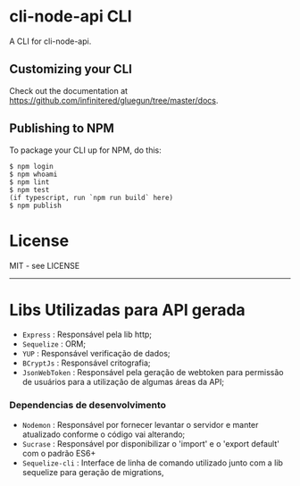 # cli-node-api CLI

A CLI for cli-node-api.

## Customizing your CLI

Check out the documentation at https://github.com/infinitered/gluegun/tree/master/docs.

## Publishing to NPM

To package your CLI up for NPM, do this:

```shell
$ npm login
$ npm whoami
$ npm lint
$ npm test
(if typescript, run `npm run build` here)
$ npm publish
```

# License

MIT - see LICENSE


---


# Libs Utilizadas para API gerada
- ``Express`` : Responsável pela lib http;
- ``Sequelize`` : ORM;
- ``YUP`` : Responsável verificação de dados;
- ``BCryptJs`` : Responsável critografia;
- ``JsonWebToken`` : Responsável pela geração de webtoken para permissão de usuários para a utilização de algumas áreas da API;
### Dependencias de desenvolvimento
- ``Nodemon`` : Responsável por fornecer levantar o servidor e manter atualizado conforme o código vai alterando;
- ``Sucrase`` : Responsável por disponibilizar o 'import' e o 'export default' com o padrão ES6+
- ``Sequelize-cli`` : Interface de linha de comando utilizado junto com a lib sequelize para geração de migrations,
